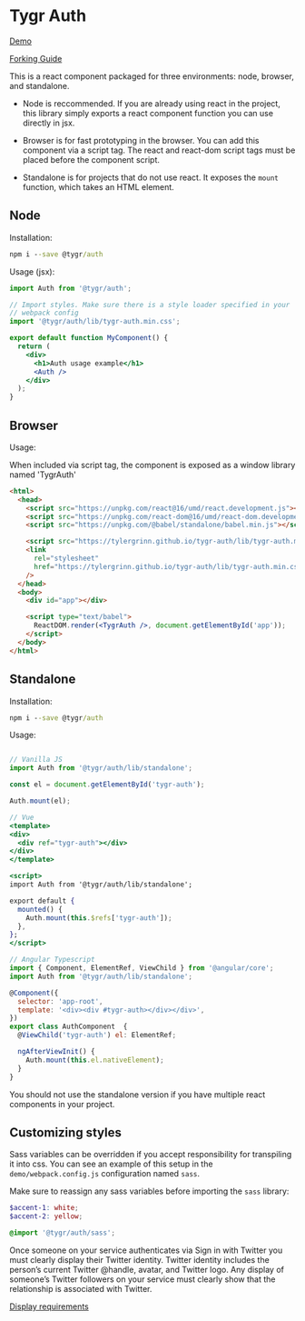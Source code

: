 # Tygr Auth

[Demo](https://tylergrinn.github.io/tygr-auth)

[Forking Guide](https://github.com/tylergrinn/tygr-auth/blob/main/docs/forking.md)

This is a react component packaged for three environments: node, browser, and standalone.

- Node is reccommended. If you are already using react in the project, this library simply exports a react component function you can use directly in jsx.

- Browser is for fast prototyping in the browser. You can add this component via a script tag. The react and react-dom script tags must be placed before the component script.

- Standalone is for projects that do not use react. It exposes the `mount` function, which takes an HTML element.

## Node

Installation:

```cmd
npm i --save @tygr/auth
```

Usage (jsx):

```jsx
import Auth from '@tygr/auth';

// Import styles. Make sure there is a style loader specified in your
// webpack config
import '@tygr/auth/lib/tygr-auth.min.css';

export default function MyComponent() {
  return (
    <div>
      <h1>Auth usage example</h1>
      <Auth />
    </div>
  );
}
```

## Browser

Usage:

When included via script tag, the component is exposed as a window library named 'TygrAuth'

```html
<html>
  <head>
    <script src="https://unpkg.com/react@16/umd/react.development.js"></script>
    <script src="https://unpkg.com/react-dom@16/umd/react-dom.development.js"></script>
    <script src="https://unpkg.com/@babel/standalone/babel.min.js"></script>

    <script src="https://tylergrinn.github.io/tygr-auth/lib/tygr-auth.min.js"></script>
    <link
      rel="stylesheet"
      href="https://tylergrinn.github.io/tygr-auth/lib/tygr-auth.min.css"
    />
  </head>
  <body>
    <div id="app"></div>

    <script type="text/babel">
      ReactDOM.render(<TygrAuth />, document.getElementById('app'));
    </script>
  </body>
</html>
```

## Standalone

Installation:

```cmd
npm i --save @tygr/auth
```

Usage:

```jsx

// Vanilla JS
import Auth from '@tygr/auth/lib/standalone';

const el = document.getElementById('tygr-auth');

Auth.mount(el);

// Vue
<template>
<div>
  <div ref="tygr-auth"></div>
</div>
</template>

<script>
import Auth from '@tygr/auth/lib/standalone';

export default {
  mounted() {
    Auth.mount(this.$refs['tygr-auth']);
  },
};
</script>

// Angular Typescript
import { Component, ElementRef, ViewChild } from '@angular/core';
import Auth from '@tygr/auth/lib/standalone';

@Component({
  selector: 'app-root',
  template: '<div><div #tygr-auth></div></div>',
})
export class AuthComponent  {
  @ViewChild('tygr-auth') el: ElementRef;

  ngAfterViewInit() {
    Auth.mount(this.el.nativeElement);
  }
}
```

You should not use the standalone version if you have multiple react components in your project.

## Customizing styles

Sass variables can be overridden if you accept responsibility for transpiling it into css. You can see an example of this setup in the `demo/webpack.config.js` configuration named `sass`.

Make sure to reassign any sass variables before importing the `sass` library:

```scss
$accent-1: white;
$accent-2: yellow;

@import '@tygr/auth/sass';
```

Once someone on your service authenticates via Sign in with Twitter you must clearly display their Twitter identity. Twitter identity includes the person’s current Twitter @handle, avatar, and Twitter logo. Any display of someone’s Twitter followers on your service must clearly show that the relationship is associated with Twitter.

[Display requirements](https://developer.twitter.com/en/developer-terms/display-requirements)
